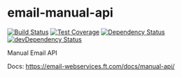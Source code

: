 # email-manual-api
[![Build Status](https://travis-ci.org/Financial-Times/email-manual-api.svg?branch=master)](https://travis-ci.org/Financial-Times/email-manual-api) [![Test Coverage](https://codeclimate.com/github/Financial-Times/email-manual-api/badges/coverage.svg)](https://codeclimate.com/github/Financial-Times/email-manual-api/coverage) [![Dependency Status](https://david-dm.org/Financial-Times/email-manual-api.svg)](https://david-dm.org/Financial-Times/email-manual-api) [![devDependency Status](https://david-dm.org/Financial-Times/email-manual-api/dev-status.svg)](https://david-dm.org/Financial-Times/email-manual-api#info=devDependencies)

Manual Email API


Docs: https://email-webservices.ft.com/docs/manual-api/  
